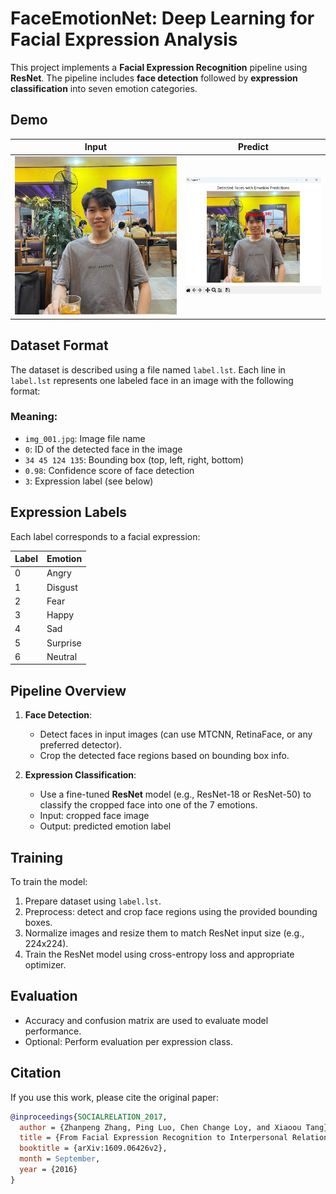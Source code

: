 # FaceEmotionNet: Deep Learning for Facial Expression Analysis

This project implements a **Facial Expression Recognition** pipeline using **ResNet**. The pipeline includes **face detection** followed by **expression classification** into seven emotion categories.

## Demo

| Input                  | Predict                         |
|------------------------|---------------------------------|
|![](img-test/me.jpg)    | ![](demo/image.png)             |


## Dataset Format

The dataset is described using a file named `label.lst`. Each line in `label.lst` represents one labeled face in an image with the following format:


### Meaning:
- `img_001.jpg`: Image file name
- `0`: ID of the detected face in the image
- `34 45 124 135`: Bounding box (top, left, right, bottom)
- `0.98`: Confidence score of face detection
- `3`: Expression label (see below)

## Expression Labels

Each label corresponds to a facial expression:

| Label | Emotion   |
|-------|-----------|
| 0     | Angry     |
| 1     | Disgust   |
| 2     | Fear      |
| 3     | Happy     |
| 4     | Sad       |
| 5     | Surprise  |
| 6     | Neutral   |

## Pipeline Overview

1. **Face Detection**:  
   - Detect faces in input images (can use MTCNN, RetinaFace, or any preferred detector).
   - Crop the detected face regions based on bounding box info.

2. **Expression Classification**:  
   - Use a fine-tuned **ResNet** model (e.g., ResNet-18 or ResNet-50) to classify the cropped face into one of the 7 emotions.
   - Input: cropped face image  
   - Output: predicted emotion label

## Training

To train the model:

1. Prepare dataset using `label.lst`.
2. Preprocess: detect and crop face regions using the provided bounding boxes.
3. Normalize images and resize them to match ResNet input size (e.g., 224x224).
4. Train the ResNet model using cross-entropy loss and appropriate optimizer.

## Evaluation

- Accuracy and confusion matrix are used to evaluate model performance.
- Optional: Perform evaluation per expression class.

## Citation

If you use this work, please cite the original paper:

```bibtex
@inproceedings{SOCIALRELATION_2017,
  author = {Zhanpeng Zhang, Ping Luo, Chen Change Loy, and Xiaoou Tang},
  title = {From Facial Expression Recognition to Interpersonal Relation Prediction},
  booktitle = {arXiv:1609.06426v2},
  month = September,
  year = {2016}
}
